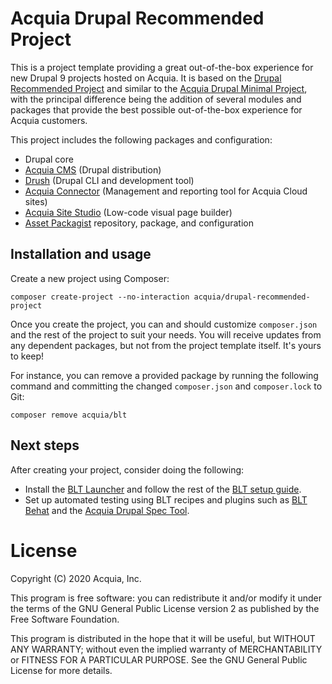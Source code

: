 Acquia Drupal Recommended Project
====

This is a project template providing a great out-of-the-box experience for new Drupal 9 projects hosted on Acquia. It is based on the [Drupal Recommended Project](https://github.com/drupal/recommended-project/tree/9.0.x) and similar to the [Acquia Drupal Minimal Project](https://github.com/acquia/drupal-minimal-project), with the principal difference being the addition of several modules and packages that provide the best possible out-of-the-box experience for Acquia customers.

This project includes the following packages and configuration:
* Drupal core
* [Acquia CMS](https://github.com/acquia/acquia_cms) (Drupal distribution)
* [Drush](https://github.com/drush-ops/drush) (Drupal CLI and development tool)
* [Acquia Connector](https://drupal.org/project/acquia_connector) (Management and reporting tool for Acquia Cloud sites)
* [Acquia Site Studio](https://www.acquia.com/products/drupal-cloud/site-studio) (Low-code visual page builder)
* [Asset Packagist](https://asset-packagist.org/) repository, package, and configuration

## Installation and usage

Create a new project using Composer:
```
composer create-project --no-interaction acquia/drupal-recommended-project
```

Once you create the project, you can and should customize `composer.json` and the rest of the project to suit your needs. You will receive updates from any dependent packages, but not from the project template itself. It's yours to keep!

For instance, you can remove a provided package by running the following command and committing the changed `composer.json` and `composer.lock` to Git:
```
composer remove acquia/blt
```

## Next steps

After creating your project, consider doing the following:
* Install the [BLT Launcher](https://github.com/acquia/blt-launcher) and follow the rest of the [BLT setup guide](https://docs.acquia.com/blt/install/next-steps/).
* Set up automated testing using BLT recipes and plugins such as [BLT Behat](https://github.com/acquia/blt-behat) and the [Acquia Drupal Spec Tool](https://github.com/acquia/drupal-spec-tool).

# License

Copyright (C) 2020 Acquia, Inc.

This program is free software: you can redistribute it and/or modify it under the terms of the GNU General Public License version 2 as published by the Free Software Foundation.

This program is distributed in the hope that it will be useful, but WITHOUT ANY WARRANTY; without even the implied warranty of MERCHANTABILITY or FITNESS FOR A PARTICULAR PURPOSE.  See the GNU General Public License for more details.
